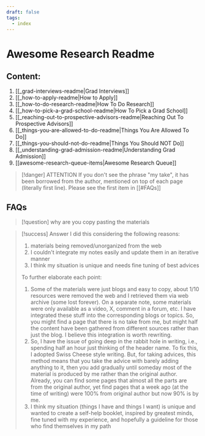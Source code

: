 ```yaml
---
draft: false
tags:
  - index
---
```


# Awesome Research Readme

## Content:
1. [[_grad-interviews-readme|Grad Interviews]]
2. [[_how-to-apply-readme|How to Apply]]
3. [[_how-to-do-research-readme|How To Do Research]]
4. [[_how-to-pick-a-grad-school-readme|How To Pick a Grad School]]
5. [[_reaching-out-to-prospective-advisors-readme|Reaching Out To Prospective Advisors]]
6. [[_things-you-are-allowed-to-do-readme|Things You Are Allowed To Do]]
7. [[_things-you-should-not-do-readme|Things You Should NOT Do]]
8. [[_understanding-grad-admission-readme|Understanding Grad Admission]]
9. [[awesome-research-queue-items|Awesome Research Queue]]

>[!danger] ATTENTION
>If you don't see the phrase "my take", it has been borrowed from the author, mentioned on top of each page (literally first line). Please see the first item in [[#FAQs]]

## FAQs

>[!question] why are you copy pasting the materials

>[!success] Answer
> I did this considering the following reasons:
> 1. materials being removed/unorganized from the web 
> 2. I couldn't integrate my notes easily and update them in an iterative manner
> 3. I think my situation is unique and needs fine tuning of best advices
>
>To further elaborate each point:
>1. Some of the materials were just blogs and easy to copy, about 1/10 resources were removed the web and I retrieved them via web archive (some lost forever). On a separate note, some materials were only available as a video, X, comment in a forum, etc. I have integrated these stuff into the corresponding blogs or topics. So, you might find a page that there is no take from me, but might half the content have been gathered from different sources rather than just the blog. I believe this integration is worth rewriting.
>2. So, I have the issue of going deep in the rabbit hole in writing, i.e., spending half an hour just thinking of the header name. To fix this, I adopted Swiss Cheese style writing. But, for taking advices, this method means that you take the advice with barely adding anything to it, then you add gradually until someday most of the material is produced by me rather than the original author. Already, you can find some pages that almost all the parts are from the original author, yet find pages that a week ago (at the time of writing) were 100% from original author but now 90% is by me.
>3. I think my situation (things I have and things I want) is unique and wanted to create a self-help booklet, inspired by greatest minds, fine tuned with my experience, and hopefully a guideline for those who find themselves in my path
